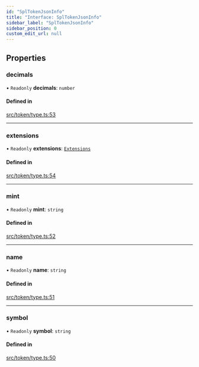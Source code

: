 ```yaml
---
id: "SplTokenJsonInfo"
title: "Interface: SplTokenJsonInfo"
sidebar_label: "SplTokenJsonInfo"
sidebar_position: 0
custom_edit_url: null
---
```


## Properties

### decimals

• `Readonly` **decimals**: `number`

#### Defined in

[src/token/type.ts:53](https://github.com/alpha-defi/raydium-sdk/blob/4217474/src/token/type.ts#L53)

___

### extensions

• `Readonly` **extensions**: [`Extensions`](../modules.md#extensions)

#### Defined in

[src/token/type.ts:54](https://github.com/alpha-defi/raydium-sdk/blob/4217474/src/token/type.ts#L54)

___

### mint

• `Readonly` **mint**: `string`

#### Defined in

[src/token/type.ts:52](https://github.com/alpha-defi/raydium-sdk/blob/4217474/src/token/type.ts#L52)

___

### name

• `Readonly` **name**: `string`

#### Defined in

[src/token/type.ts:51](https://github.com/alpha-defi/raydium-sdk/blob/4217474/src/token/type.ts#L51)

___

### symbol

• `Readonly` **symbol**: `string`

#### Defined in

[src/token/type.ts:50](https://github.com/alpha-defi/raydium-sdk/blob/4217474/src/token/type.ts#L50)
